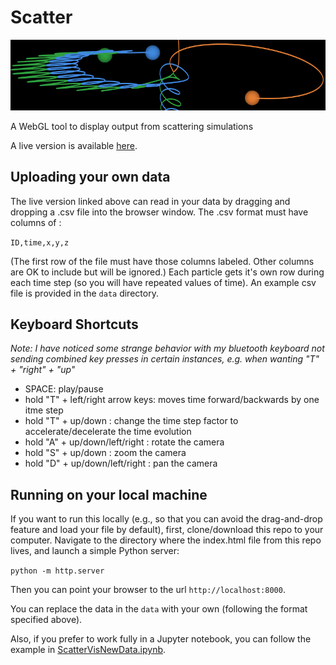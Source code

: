 # Scatter

![banner](banner.png)

A WebGL tool to display output from scattering simulations

A live version is available [here](https://ageller.github.io/Scatter_WebGL/).

## Uploading your own data

The live version linked above can read in your data by dragging and dropping a .csv file into the browser window.  The .csv format must have columns of :

```ID,time,x,y,z```

(The first row of the file must have those columns labeled.  Other columns are OK to include but will be ignored.)  Each particle gets it's own row during each time step (so you will have repeated values of time).  An example csv file is provided in the ```data``` directory.


## Keyboard Shortcuts
*Note: I have noticed some strange behavior with my bluetooth keyboard not sending combined key presses in certain instances, e.g. when wanting "T" + "right" + "up"*

- SPACE: play/pause
- hold "T" + left/right arrow keys: moves time forward/backwards by one itme step
- hold "T" + up/down : change the time step factor to accelerate/decelerate the time evolution
- hold "A" + up/down/left/right : rotate the camera
- hold "S" + up/down : zoom the camera
- hold "D" + up/down/left/right : pan the camera

## Running on your local machine

If you want to run this locally (e.g., so that you can avoid the drag-and-drop feature and load your file by default), first, clone/download this repo to your computer.  Navigate to the directory where the index.html file from this repo lives, and launch a simple Python server:

```python -m http.server```

Then you can point your browser to the url ```http://localhost:8000```.  

You can replace the data in the ```data``` with your own (following the format specified above).  

Also, if you prefer to work fully in a Jupyter notebook, you can follow the example in [ScatterVisNewData.ipynb](ScatterVisNewData.ipynb).

